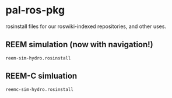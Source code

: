 pal-ros-pkg
===========

rosinstall files for our roswiki-indexed repositories, and other uses.


REEM simulation (now with navigation!)
--------------------------------------

```reem-sim-hydro.rosinstall```


REEM-C simluation
-----------------

```reemc-sim-hydro.rosinstall```
